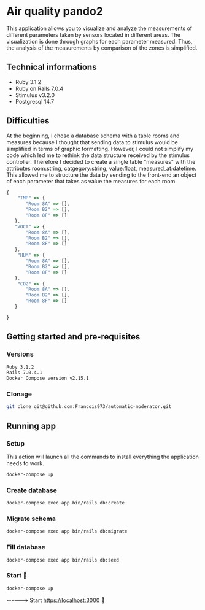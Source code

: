 # Air quality pando2

This application allows you to visualize and analyze the measurements of different parameters taken by sensors located in different areas. The visualization is done through graphs for each parameter measured. Thus, the analysis of the measurements by comparison of the zones is simplified.  

## Technical informations

- Ruby 3.1.2
- Ruby on Rails 7.0.4 
- Stimulus v3.2.0
- Postgresql 14.7

## Difficulties

At the beginning, I chose a database schema with a table rooms and measures because I thought that sending data to stimulus would be simplified in terms of graphic formatting. However, I could not simplify my code which led me to rethink the data structure received by the stimulus controller. Therefore I decided to create a single table "measures" with the attributes room:string, catgegory:string, value:float, measured_at:datetime. This allowed me to structure the data by sending to the front-end an object of each parameter that takes as value the measures for each room.

```javascript
{
    "TMP" => {
       "Room 8A" => [],
       "Room B2" => [],
       "Room 8F" => []
   },
   "VOCT" => {
       "Room 8A" => [],
       "Room B2" => [],
       "Room 8F" => []
   },
    "HUM" => {
       "Room 8A" => [],
       "Room B2" => [],
       "Room 8F" => []
   },
    "CO2" => {
       "Room 8A" => [],
       "Room B2" => [],
       "Room 8F" => []
   }

}
```

## Getting started and pre-requisites

### Versions

```sh
Ruby 3.1.2
Rails 7.0.4.1
Docker Compose version v2.15.1
```
### Clonage

```sh
git clone git@github.com:Francois973/automatic-moderator.git
```

## Running app

### Setup

This action will launch all the commands to install everything the application needs to work.

```sh
docker-compose up
```

### Create database

```sh
docker-compose exec app bin/rails db:create
```

### Migrate schema

```sh
docker-compose exec app bin/rails db:migrate
```

### Fill database

```sh
docker-compose exec app bin/rails db:seed
```

### Start 🚀

```sh
docker-compose up
```
------> Start [https://localhost:3000](https://localhost:3000) 💎
